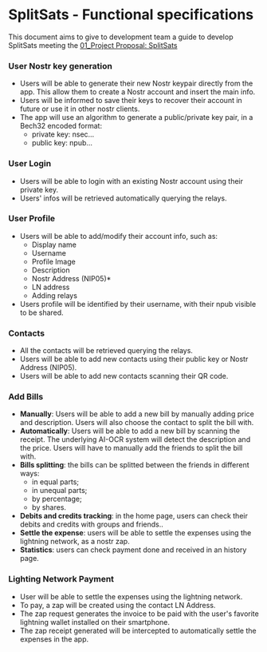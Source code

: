# SplitSats - Functional specifications

This document aims to give to development team a guide to develop SplitSats meeting the [01_Project Proposal: SplitSats](01_Project%20Proposal:%20Splitsats.md)

### User Nostr key generation
- Users will be able to generate their new Nostr keypair directly from the app. This allow them to create a Nostr account and insert the main info.
- Users will be informed to save their keys to recover their account in future or use it in other nostr clients.
- The app will use an algorithm to generate a public/private key pair, in a Bech32 encoded format:
    - private key: nsec…
    - public key: npub…

### User Login
- Users will be able to login with an existing Nostr account using their private key.
- Users' infos will be retrieved automatically querying the relays.

### User Profile
- Users will be able to add/modify their account info, such as:
    - Display name
    - Username
    - Profile Image
    - Description
    - Nostr Address (NIP05)*
    - LN address
    - Adding relays
- Users profile will be identified by their username, with their npub visible to be shared.

### Contacts
- All the contacts will be retrieved querying the relays.
- Users will be able to add new contacts using their public key or Nostr Address (NIP05).
- Users will be able to add new contacts scanning their QR code.

### Add Bills
- **Manually**:  Users will be able to add a new bill by manually adding price and description. Users will also choose the contact to split the bill with.
- **Automatically**: Users will be able to add a new bill by scanning the receipt. The underlying AI-OCR system will detect the description and the price. Users will have to manually add the friends to split the bill with.
- **Bills splitting**: the bills can be splitted between the friends in different ways:
    - in equal parts;
    - in unequal parts;
    - by percentage;
    - by shares.
- **Debits and credits tracking**: in the home page, users can check their debits and credits with groups and friends.. 
- **Settle the expense**: users will be able to settle the expenses using the lightning network, as a nostr zap.
- **Statistics**: users can check payment done and received in an history page.

### Lighting Network Payment
- User will be able to settle the expenses using the lightning network.
- To pay, a zap will be created using the contact LN Address.
- The zap request generates the invoice to be paid with the user's favorite lightning wallet installed on their smartphone.
- The zap receipt generated will be intercepted to automatically settle the expenses in the app.
